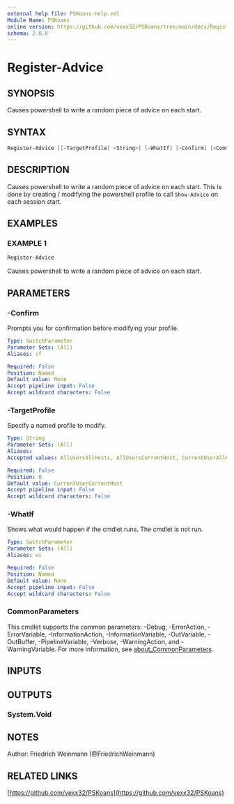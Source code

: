 ```yaml
---
external help file: PSKoans-help.xml
Module Name: PSKoans
online version: https://github.com/vexx32/PSKoans/tree/main/docs/Register-Advice.md
schema: 2.0.0
---
```


# Register-Advice

## SYNOPSIS

Causes powershell to write a random piece of advice on each start.

## SYNTAX

```powershell
Register-Advice [[-TargetProfile] <String>] [-WhatIf] [-Confirm] [<CommonParameters>]
```

## DESCRIPTION

Causes powershell to write a random piece of advice on each start.
This is done by creating / modifying the powershell profile to call `Show-Advice` on each session start.

## EXAMPLES

### EXAMPLE 1

```powershell
Register-Advice
```

Causes powershell to write a random piece of advice on each start.

## PARAMETERS

### -Confirm

Prompts you for confirmation before modifying your profile.

```yaml
Type: SwitchParameter
Parameter Sets: (All)
Aliases: cf

Required: False
Position: Named
Default value: None
Accept pipeline input: False
Accept wildcard characters: False
```

### -TargetProfile

Specify a named profile to modify.

```yaml
Type: String
Parameter Sets: (All)
Aliases:
Accepted values: AllUsersAllHosts, AllUsersCurrentHost, CurrentUserAllHosts, CurrentUserCurrentHost

Required: False
Position: 0
Default value: CurrentUserCurrentHost
Accept pipeline input: False
Accept wildcard characters: False
```

### -WhatIf

Shows what would happen if the cmdlet runs.
The cmdlet is not run.

```yaml
Type: SwitchParameter
Parameter Sets: (All)
Aliases: wi

Required: False
Position: Named
Default value: None
Accept pipeline input: False
Accept wildcard characters: False
```

### CommonParameters

This cmdlet supports the common parameters: -Debug, -ErrorAction, -ErrorVariable, -InformationAction, -InformationVariable, -OutVariable, -OutBuffer, -PipelineVariable, -Verbose, -WarningAction, and -WarningVariable. For more information, see [about_CommonParameters](http://go.microsoft.com/fwlink/?LinkID=113216).

## INPUTS

## OUTPUTS

### System.Void

## NOTES

Author: Friedrich Weinmann (@FriedrichWeinmann)

## RELATED LINKS

[https://github.com/vexx32/PSKoans](https://github.com/vexx32/PSKoans)
